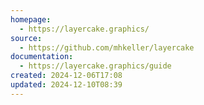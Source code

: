 ```yaml
---
homepage:
  - https://layercake.graphics/
source:
  - https://github.com/mhkeller/layercake
documentation:
  - https://layercake.graphics/guide
created: 2024-12-06T17:08
updated: 2024-12-10T08:39
---
```

